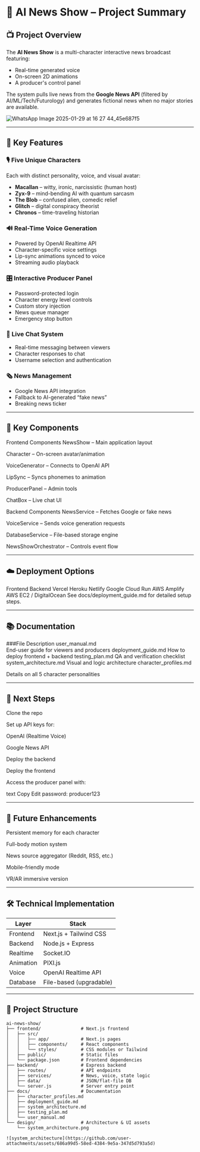 # 🧠 AI News Show – Project Summary

## 📺 Project Overview

The **AI News Show** is a multi-character interactive news broadcast featuring:

- Real-time generated voice
- On-screen 2D animations
- A producer's control panel

The system pulls live news from the **Google News API** (filtered by AI/ML/Tech/Futurology) and generates fictional news when no major stories are available.


![WhatsApp Image 2025-01-29 at 16 27 44_45e687f5](https://github.com/user-attachments/assets/80884553-1f97-4d64-a47d-b47ac2828099)

---

## 🚀 Key Features

### 🎙️ Five Unique Characters
Each with distinct personality, voice, and visual avatar:

- **Macallan** – witty, ironic, narcissistic (human host)
- **Zyx-9** – mind-bending AI with quantum sarcasm
- **The Blob** – confused alien, comedic relief
- **Glitch** – digital conspiracy theorist
- **Chronos** – time-traveling historian

### 🔊 Real-Time Voice Generation
- Powered by OpenAI Realtime API
- Character-specific voice settings
- Lip-sync animations synced to voice
- Streaming audio playback

### 🎛️ Interactive Producer Panel
- Password-protected login
- Character energy level controls
- Custom story injection
- News queue manager
- Emergency stop button

### 💬 Live Chat System
- Real-time messaging between viewers
- Character responses to chat
- Username selection and authentication

### 🗞️ News Management
- Google News API integration
- Fallback to AI-generated “fake news”
- Breaking news ticker

---

## 🧩 Key Components

Frontend Components
NewsShow – Main application layout

Character – On-screen avatar/animation

VoiceGenerator – Connects to OpenAI API

LipSync – Syncs phonemes to animation

ProducerPanel – Admin tools

ChatBox – Live chat UI

Backend Components
NewsService – Fetches Google or fake news

VoiceService – Sends voice generation requests

DatabaseService – File-based storage engine

NewsShowOrchestrator – Controls event flow

---

## ☁️ Deployment Options
Frontend	Backend
Vercel	Heroku
Netlify	Google Cloud Run
AWS Amplify	AWS EC2 / DigitalOcean
See docs/deployment_guide.md for detailed setup steps.

---

## 📚 Documentation

###File	Description
user_manual.md	
End-user guide for viewers and producers
deployment_guide.md	
How to deploy frontend + backend
testing_plan.md	
QA and verification checklist
system_architecture.md	Visual and logic architecture
character_profiles.md	

Details on all 5 character personalities

---

## 🧭 Next Steps

Clone the repo

Set up API keys for:

OpenAI (Realtime Voice)

Google News API

Deploy the backend

Deploy the frontend

Access the producer panel with:

text
Copy
Edit
password: producer123

---

## 🌱 Future Enhancements
Persistent memory for each character

Full-body motion system

News source aggregator (Reddit, RSS, etc.)

Mobile-friendly mode

VR/AR immersive version

---


## 🛠️ Technical Implementation

| Layer       | Stack                    |
|-------------|--------------------------|
| Frontend    | Next.js + Tailwind CSS   |
| Backend     | Node.js + Express        |
| Realtime    | Socket.IO                |
| Animation   | PIXI.js                  |
| Voice       | OpenAI Realtime API      |
| Database    | File-based (upgradable)  |

---

## 📂 Project Structure

```plaintext
ai-news-show/
├── frontend/               # Next.js frontend
│   ├── src/
│   │   ├── app/            # Next.js pages
│   │   ├── components/     # React components
│   │   └── styles/         # CSS modules or Tailwind
│   ├── public/             # Static files
│   └── package.json        # Frontend dependencies
├── backend/                # Express backend
│   ├── routes/             # API endpoints
│   ├── services/           # News, voice, state logic
│   ├── data/               # JSON/flat-file DB
│   └── server.js           # Server entry point
├── docs/                   # Documentation
│   ├── character_profiles.md
│   ├── deployment_guide.md
│   ├── system_architecture.md
│   ├── testing_plan.md
│   └── user_manual.md
└── design/                 # Architecture & UI assets
    └── system_architecture.png

![system_architecture](https://github.com/user-attachments/assets/686a99d5-58ed-4384-9e5a-347d5d793a5d)




